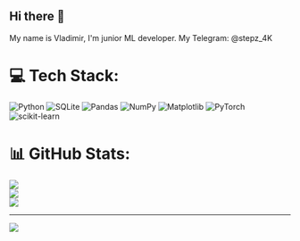 ## Hi there 👋

My name is Vladimir, I'm junior ML developer. 
My Telegram: @stepz_4K



# 💻 Tech Stack:
![Python](https://img.shields.io/badge/python-3670A0?style=for-the-badge&logo=python&logoColor=ffdd54) ![SQLite](https://img.shields.io/badge/sqlite-%2307405e.svg?style=for-the-badge&logo=sqlite&logoColor=white) ![Pandas](https://img.shields.io/badge/pandas-%23150458.svg?style=for-the-badge&logo=pandas&logoColor=white) ![NumPy](https://img.shields.io/badge/numpy-%23013243.svg?style=for-the-badge&logo=numpy&logoColor=white) ![Matplotlib](https://img.shields.io/badge/Matplotlib-%23ffffff.svg?style=for-the-badge&logo=Matplotlib&logoColor=black) ![PyTorch](https://img.shields.io/badge/PyTorch-%23EE4C2C.svg?style=for-the-badge&logo=PyTorch&logoColor=white) ![scikit-learn](https://img.shields.io/badge/scikit--learn-%23F7931E.svg?style=for-the-badge&logo=scikit-learn&logoColor=white)
# 📊 GitHub Stats:
![](https://github-readme-stats.vercel.app/api?username=vladimir16&theme=dark&hide_border=false&include_all_commits=false&count_private=false)<br/>
![](https://nirzak-streak-stats.vercel.app/?user=vladimir16&theme=dark&hide_border=false)<br/>
![](https://github-readme-stats.vercel.app/api/top-langs/?username=vladimir16&theme=dark&hide_border=false&include_all_commits=false&count_private=false&layout=compact)

---
[![](https://visitcount.itsvg.in/api?id=vladimir16&icon=0&color=0)](https://visitcount.itsvg.in)

<!-- Proudly created with GPRM ( https://gprm.itsvg.in ) -->
